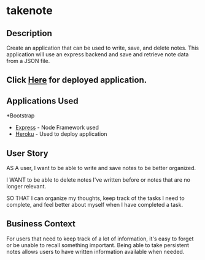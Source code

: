 # takenote

## Description

Create an application that can be used to write, save, and delete notes. This application will use an express backend and save and retrieve note data from a JSON file.

## Click [Here](https://macev003-takenote303.herokuapp.com/) for deployed application.

## Applications Used
*Bootstrap
* [Express](https://expressjs.com/) - Node Framework used
* [Heroku](https://www.heroku.com/) - Used to deploy application



## User Story

AS A user, I want to be able to write and save notes to be better organized. 

I WANT to be able to delete notes I've written before or notes that are no longer relevant. 

SO THAT I can organize my thoughts, keep track of the tasks I need to complete, and feel better about myself when I have completed a task.

## Business Context

For users that need to keep track of a lot of information, it's easy to forget or be unable to recall something important. Being able to take persistent notes allows users to have written information available when needed.